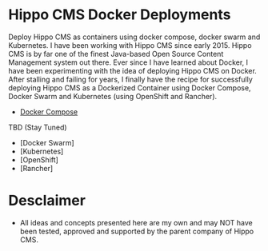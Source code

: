 Hippo CMS Docker Deployments
=============================
Deploy Hippo CMS as containers using docker compose, docker swarm and Kubernetes. I have been working with Hippo CMS since early 2015. Hippo CMS is by far one of the finest Java-based Open Source Content Management system out there. Ever since I have learned about Docker, I have been experimenting with the idea of deploying Hippo CMS on Docker. After stalling and failing for years, I finally have the recipe for successfully deploying Hippo CMS as a Dockerized Container using Docker Compose, Docker Swarm and Kubernetes (using OpenShift and Rancher). 

* [Docker Compose](https://github.com/maheshacharya/hippo-docker-deployments/blob/master/docker-compose/README.md)

TBD (Stay Tuned)
* [Docker Swarm]
* [Kubernetes]
 * [OpenShift]
 * [Rancher]


Desclaimer
==========
* All ideas and concepts presented here are my own and may NOT have been tested, approved and supported by the parent company of Hippo CMS.

